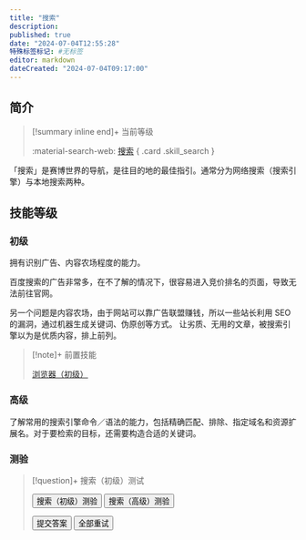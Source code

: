 ```yaml
---
title: "搜索"
description:
published: true
date: "2024-07-04T12:55:28"
特殊标签标记: #无标签
editor: markdown
dateCreated: "2024-07-04T09:17:00"
---
```


## 简介

> [!summary inline end]+ 当前等级
>
> <div class="grid" markdown>
>
> :material-search-web: [搜索](./search.md)
> { .card .skill_search }
>
> </div>

「搜索」是赛博世界的导航，是往目的地的最佳指引。通常分为网络搜索（搜索引擎）与本地搜索两种。

## 技能等级

### 初级

拥有识别广告、内容农场程度的能力。

百度搜索的广告非常多，在不了解的情况下，很容易进入竞价排名的页面，导致无法前往官网。

另一个问题是内容农场，由于网站可以靠广告联盟赚钱，所以一些站长利用 SEO 的漏洞，通过机器生成关键词、伪原创等方式。
让劣质、无用的文章，被搜索引擎以为是优质内容，排上前列。

> [!note]+ 前置技能
>
> [浏览器（初级）](./browser.md)

### 高级

了解常用的搜索引擎命令／语法的能力，包括精确匹配、排除、指定域名和资源扩展名。对于要检索的目标，还需要构造合适的关键词。

### 测验

> [!question]+ 搜索（初级）测试
>
> <div class="button-container">
>     <button class="md-button" onclick="changeQuiz('search_primary')">搜索（初级）测验</button>
>     <button class="md-button" onclick="changeQuiz('search_advanced')">搜索（高级）测验</button>
> </div>
>
> <div class="container">
>     <div class="question-container" data-quiz="search_primary">
>         <div class="question" id="question"></div>
>         <ul class="task-list" id="answers"></ul>
>         <button class="md-button" onclick="submitAnswer()">提交答案</button>
>         <button class="md-button" onclick="retryQuiz()">全部重试</button>
>     </div>
> </div>

<!-- <button class="md-button" onclick="changeQuiz('search_intermediate')">搜索（中级）测验</button> -->

<script>
    // 题目数据，假设从 JSON 文件或其他数据源加载
    const quizData = {
        "search_primary": {
            "title": "搜索技能测验",
            "questions": [
                {
                    "question": "（1/3）以下搜索结果里，Steam 官网是？",
                    "answers": [
                        "<div class='result-item'><span style='color:var(--md-typeset-a-color);'>欢迎来到stbig-正版游戏-客户端下载</span><p>stbig客户端下载，专业游戏平台，为玩家免费领取海量奖品...</p><div class='company-info'>杭州市生物科技有限公司 - 广告</div>", // 0
                        "<div class='result-item'><span style='color:var(--md-typeset-a-color);'>Steam正版下载-安全流畅</span><p>steam正版账号购买，玩家可以在商城购买国区、美区等多地区正版账号...</p><div class='company-info'>武汉兴洪山区网络科技有限公司 - 广告</div></div>", // 1
                        "<div class='result-item'><span style='color:var(--md-typeset-a-color);'>games on steam - 欢迎来到 Steam</span> <span class='official'>官方</span><p>The Steam Summer Sale is on now — find great deals on thousands of games! Plus claim a daily sticker...</p><div class='company-info'>store.steampowered.com</div></div>" // 2
                    ],
                    "correct_answer": 2
                },
                {
                    "question": "（2/3）如果要查询某个软件的官网，应该避开什么样的结果？",
                    "answers": [
                        "官方网站",
                        "官方中文绿色免安装版",
                        "官网"
                    ],
                    "correct_answer": 1
                },
                {
                    "question": "（3/3）如果要搜索香蕉的百科，下列搜索选项，谁的结果可能更好？",
                    "answers": [
                        "香蕉的百科是什么？",
                        "香蕉 百科"
                    ],
                    "correct_answer": 1
                }
            ]
        },
        "search_intermediate": {
            "title": "中级搜索技能测验",
            "questions": [
                {
                    "question": "占位题目 1",
                    "answers": [
                        "答案选项 1",
                        "答案选项 2",
                        "答案选项 3（正确答案）"
                    ],
                    "correct_answer": 2
                }
            ]
        },
        "search_advanced": {
            "title": "高级搜索技能测验",
            "questions": [
                {
                    "question": "占位题目 1",
                    "answers": [
                        "答案选项 1",
                        "答案选项 2",
                        "答案选项 3（正确答案）"
                    ],
                    "correct_answer": 2
                }
            ]
        }
    };
</script>
